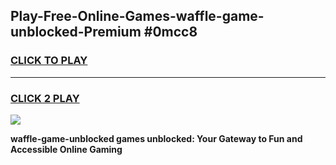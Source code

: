 
## Play-Free-Online-Games-waffle-game-unblocked-Premium #0mcc8
<h3>
<a href="https://premium.freeplayer.one?title=waffle-game-unblocked&ref=8M">CLICK TO PLAY</a></h3>
<hr>

<h3>
<a href="https://premium.freeplayer.one?title=waffle-game-unblocked&ref=8M">CLICK 2 PLAY</a>
  
</h3>

<a href="https://premium.freeplayer.one?title=waffle-game-unblocked&ref=8M"><img src="https://clearcache.store/games.png"></a>


**waffle-game-unblocked games unblocked: Your Gateway to Fun and Accessible Online Gaming**

